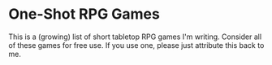 # One-Shot RPG Games

This is a (growing) list of short tabletop RPG games I'm writing. Consider all
of these games for free use. If you use one, please just attribute this back to
me.
